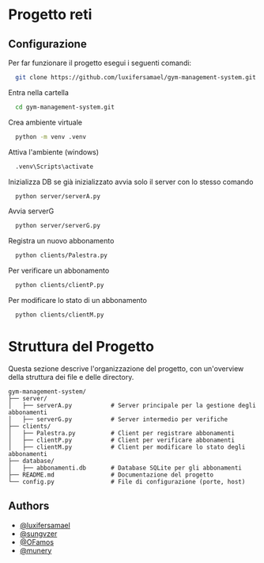 
# Progetto reti



## Configurazione

Per far funzionare il progetto esegui i seguenti comandi:

```bash
  git clone https://github.com/luxifersamael/gym-management-system.git
```
Entra nella cartella
```bash
  cd gym-management-system.git
```
Crea ambiente virtuale
```bash
  python -m venv .venv
```
Attiva l'ambiente (windows)
```bash
  .venv\Scripts\activate
```
Inizializza DB se già inizializzato avvia solo il server con lo stesso comando
```bash
  python server/serverA.py
```
Avvia serverG
```bash
  python server/serverG.py
```
Registra un nuovo abbonamento
```bash
  python clients/Palestra.py
```
Per verificare un abbonamento
```bash
  python clients/clientP.py
```
Per modificare lo stato di un abbonamento
```bash
  python clients/clientM.py
```


# Struttura del Progetto

Questa sezione descrive l'organizzazione del progetto, con un'overview della struttura dei file e delle directory.


```plaintext
gym-management-system/
├── server/
│   ├── serverA.py           # Server principale per la gestione degli abbonamenti
│   ├── serverG.py           # Server intermedio per verifiche
├── clients/
│   ├── Palestra.py          # Client per registrare abbonamenti
│   ├── clientP.py           # Client per verificare abbonamenti
│   ├── clientM.py           # Client per modificare lo stato degli abbonamenti
├── database/
│   ├── abbonamenti.db       # Database SQLite per gli abbonamenti
├── README.md                # Documentazione del progetto
└── config.py                # File di configurazione (porte, host)
```

## Authors

- [@luxifersamael](https://www.github.com/luxifersamael)
- [@sungvzer](https://www.github.com/sungvzer)
- [@OFamos](https://www.github.com/OFamos)
- [@munery](https://www.github.com/munery)
